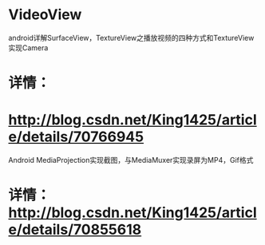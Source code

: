 # VideoView
android详解SurfaceView，TextureView之播放视频的四种方式和TextureView实现Camera
# 详情：
# http://blog.csdn.net/King1425/article/details/70766945

 Android MediaProjection实现截图，与MediaMuxer实现录屏为MP4，Gif格式  
# 详情： http://blog.csdn.net/King1425/article/details/70855618
